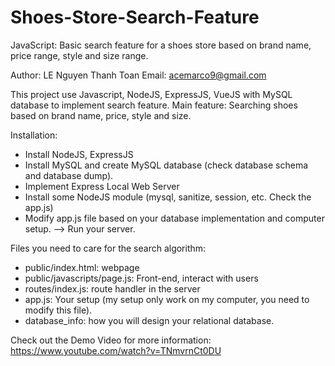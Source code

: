 # Shoes-Store-Search-Feature
JavaScript: Basic search feature for a shoes store based on brand name, price range, style and size range. 

Author: LE Nguyen Thanh Toan
Email: acemarco9@gmail.com 

This project use Javascript, NodeJS, ExpressJS, VueJS with MySQL database to implement search feature.
Main feature: Searching shoes based on brand name, price, style and size.

Installation: 
- Install NodeJS, ExpressJS 
- Install MySQL and create MySQL database (check database schema and database dump). 
- Implement Express Local Web Server
- Install some NodeJS module (mysql, sanitize, session, etc. Check the app.js) 
- Modify app.js file based on your database implementation and computer setup. 
--> Run your server. 

Files you need to care for the search algorithm: 
- public/index.html: webpage
- public/javascripts/page.js: Front-end, interact with users
- routes/index.js: route handler in the server 
- app.js: Your setup (my setup only work on my computer, you need to modify this file). 
- database_info: how you will design your relational database.

Check out the Demo Video for more information: https://www.youtube.com/watch?v=TNmvrnCt0DU


